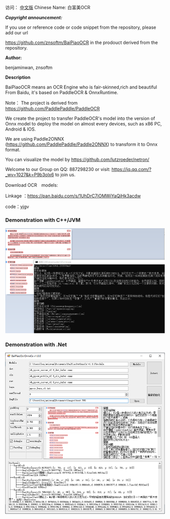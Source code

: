 
访问： [中文版](readme_cn.md)             Chinese Name: 白富美OCR

***Copyright announcement:***

If you use or reference code or code snippet from the repository, please add our url 

https://github.com/znsoftm/BaiPiaoOCR   in the prodouct derived from the repository.


**Author:**

benjaminwan, znsoftm


**Description**

BaiPiaoOCR means an  OCR Engine who is fair-skinned,rich and beautiful  From Baidu, it's based on PaddleOCR & OnnxRuntime.

Note： The project is derived from https://github.com/PaddlePaddle/PaddleOCR

We create the project to transfer PaddleOCR's model into the version of Onnx model to deploy the model on almost every devices, such as x86 PC, Android & IOS.

We are using Paddle2ONNX (https://github.com/PaddlePaddle/Paddle2ONNX)  to transform it to Onnx format.




You can visualize the model by https://github.com/lutzroeder/netron/


Welcome to our Group on QQ: 887298230
or visit: https://jq.qq.com/?_wv=1027&k=P9b3olx6 to join us.


Download OCR　models:

Linkage ：https://pan.baidu.com/s/1UhDrC7iOMWiYaQiHk3acdw 

code：yjgv 



### Demonstration with C++/JVM

![avatar](test_imgs/test_cpp.png)

### Demonstration with  .Net

![avatar](test_imgs/test_cs.png)
